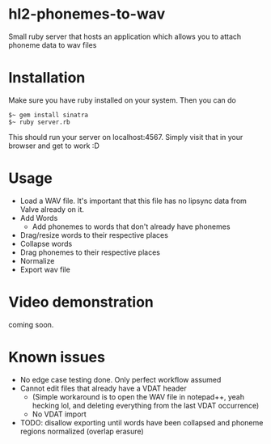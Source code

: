 # hl2-phonemes-to-wav
Small ruby server that hosts an application which allows you to attach phoneme data to wav files

# Installation

Make sure you have ruby installed on your system.
Then you can do
```
$~ gem install sinatra
$~ ruby server.rb
```

This should run your server on localhost:4567.
Simply visit that in your browser and get to work :D

# Usage

* Load a WAV file. It's important that this file has no lipsync data from Valve already on it.
* Add Words
  * Add phonemes to words that don't already have phonemes
* Drag/resize words to their respective places
* Collapse words
* Drag phonemes to their respective places
* Normalize
* Export wav file

# Video demonstration
coming soon.

# Known issues
* No edge case testing done. Only perfect workflow assumed
* Cannot edit files that already have a VDAT header
  * (Simple workaround is to open the WAV file in notepad++, yeah hecking lol, and deleting everything from the last VDAT occurrence)
  * No VDAT import
* TODO: disallow exporting until words have been collapsed and phoneme regions normalized (overlap erasure)

